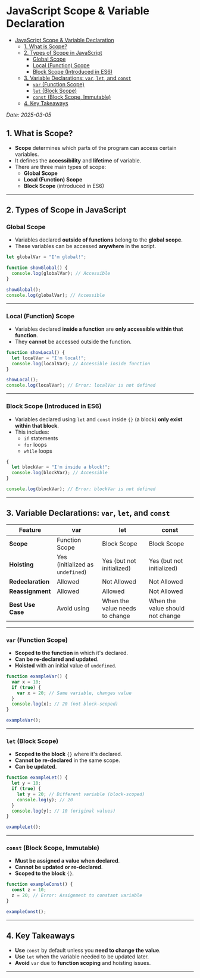 # JavaScript Scope & Variable Declaration

<!--toc:start-->

- [JavaScript Scope & Variable Declaration](#javascript-scope-variable-declaration)
  - [1. What is Scope?](#1-what-is-scope)
  - [2. Types of Scope in JavaScript](#2-types-of-scope-in-javascript)
    - [Global Scope](#global-scope)
    - [Local (Function) Scope](#local-function-scope)
    - [Block Scope (Introduced in ES6)](#block-scope-introduced-in-es6)
  - [3. Variable Declarations: `var`, `let`, and `const`](#3-variable-declarations-var-let-and-const)
    - [`var` (Function Scope)](#var-function-scope)
    - [`let` (Block Scope)](#let-block-scope)
    - [`const` (Block Scope, Immutable)](#const-block-scope-immutable)
  - [4. Key Takeaways](#4-key-takeaways)
  <!--toc:end-->

_Date: 2025-03-05_

## 1. What is Scope?

- **Scope** determines which parts of the program can access certain variables.
- It defines the **accessibility** and **lifetime** of variable.
- There are three main types of scope:
  - **Global Scope**
  - **Local (Function) Scope**
  - **Block Scope** (introduced in ES6)

---

## 2. Types of Scope in JavaScript

### Global Scope

- Variables declared **outside of functions** belong to the **global scope**.
- These variables can be accessed **anywhere** in the script.

```js
let globalVar = "I'm global!";

function showGlobal() {
  console.log(globalVar); // Accessible
}

showGlobal();
console.log(globalVar); // Accessible
```

---

### Local (Function) Scope

- Variables declared **inside a function** are **only accessible within that function**.
- They **cannot** be accessed outside the function.

```js
function showLocal() {
  let localVar = "I'm local!";
  console.log(localVar); // Accessible inside function
}

showLocal();
console.log(localVar); // Error: localVar is not defined
```

---

### Block Scope (Introduced in ES6)

- Variables declared using `let` and `const` inside `{}` (a block) **only exist within that block**.
- This includes:
  - `if` statements
  - `for` loops
  - `while` loops

```js
{
  let blockVar = "I'm inside a block!";
  console.log(blockVar); // Accessible
}

console.log(blockVar); // Error: blockVar is not defined
```

---

## 3. Variable Declarations: `var`, `let`, and `const`

| **Feature**       | var                              | let                            | const                            |
| ----------------- | -------------------------------- | ------------------------------ | -------------------------------- |
| **Scope**         | Function Scope                   | Block Scope                    | Block Scope                      |
| **Hoisting**      | Yes (initialized as `undefined`) | Yes (but not initialized)      | Yes (but not initialized)        |
| **Redeclaration** | Allowed                          | Not Allowed                    | Not Allowed                      |
| **Reassignment**  | Allowed                          | Allowed                        | Not Allowed                      |
| **Best Use Case** | Avoid using                      | When the value needs to change | When the value should not change |

---

### `var` (Function Scope)

- **Scoped to the function** in which it's declared.
- **Can be re-declared and updated**.
- **Hoisted** with an initial value of `undefined`.

```js
function exampleVar() {
  var x = 10;
  if (true) {
    var x = 20; // Same variable, changes value
  }
  console.log(x); // 20 (not block-scoped)
}

exampleVar();
```

---

### `let` (Block Scope)

- **Scoped to the block** `{}` where it's declared.
- **Cannot be re-declared** in the same scope.
- **Can be updated**.

```js
function exampleLet() {
  let y = 10;
  if (true) {
    let y = 20; // Different variable (block-scoped)
    console.log(y); // 20
  }
  console.log(y); // 10 (original values)
}

exampleLet();
```

---

### `const` (Block Scope, Immutable)

- **Must be assigned a value when declared**.
- **Cannot be updated or re-declared**.
- **Scoped to the block** `{}`.

```js
function exampleConst() {
  const z = 10;
  z = 20; // Error: Assignment to constant variable
}

exampleConst();
```

---

## 4. Key Takeaways

- **Use** `const` by default unless you **need to change the value**.
- **Use** `let` when the variable needed to be updated later.
- **Avoid** `var` due to **function scoping** and hoisting issues.

---
